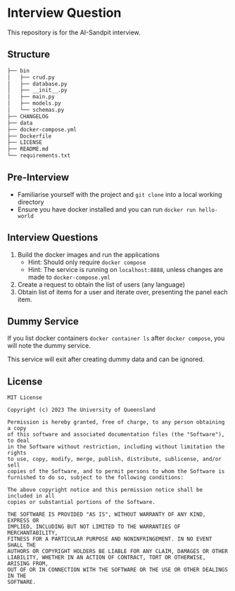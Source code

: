 # Interview Question

This repository is for the AI-Sandpit interview.

## Structure

```bash
├── bin
│   ├── crud.py
│   ├── database.py
│   ├── __init__.py
│   ├── main.py
│   ├── models.py
│   └── schemas.py
├── CHANGELOG
├── data
├── docker-compose.yml
├── Dockerfile
├── LICENSE
├── README.md
└── requirements.txt
```

## Pre-Interview

* Familiarise yourself with the project and `git clone` into a local working directory
* Ensure you have docker installed and you can run `docker run hello-world`

## Interview Questions

1. Build the docker images and run the applications
    * Hint: Should only require `docker compose`
    * Hint: The service is running on `localhost:8888`, unless changes are made to `docker-compose.yml`
2. Create a request to obtain the list of users (any language)
3. Obtain list of items for a user and iterate over, presenting the panel each item.

## Dummy Service

If you list docker containers `docker container ls` after `docker compose`, you will note the dummy service.

This service will exit after creating dummy data and can be ignored.

## License 

```
MIT License

Copyright (c) 2023 The University of Queensland

Permission is hereby granted, free of charge, to any person obtaining a copy
of this software and associated documentation files (the "Software"), to deal
in the Software without restriction, including without limitation the rights
to use, copy, modify, merge, publish, distribute, sublicense, and/or sell
copies of the Software, and to permit persons to whom the Software is
furnished to do so, subject to the following conditions:

The above copyright notice and this permission notice shall be included in all
copies or substantial portions of the Software.

THE SOFTWARE IS PROVIDED "AS IS", WITHOUT WARRANTY OF ANY KIND, EXPRESS OR
IMPLIED, INCLUDING BUT NOT LIMITED TO THE WARRANTIES OF MERCHANTABILITY,
FITNESS FOR A PARTICULAR PURPOSE AND NONINFRINGEMENT. IN NO EVENT SHALL THE
AUTHORS OR COPYRIGHT HOLDERS BE LIABLE FOR ANY CLAIM, DAMAGES OR OTHER
LIABILITY, WHETHER IN AN ACTION OF CONTRACT, TORT OR OTHERWISE, ARISING FROM,
OUT OF OR IN CONNECTION WITH THE SOFTWARE OR THE USE OR OTHER DEALINGS IN THE
SOFTWARE.
```